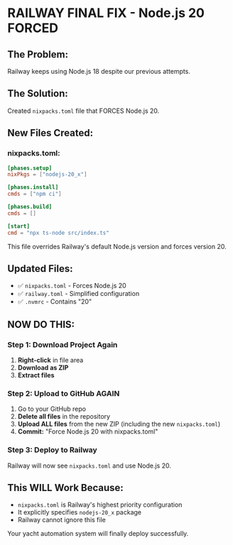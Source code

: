 # RAILWAY FINAL FIX - Node.js 20 FORCED

## The Problem: 
Railway keeps using Node.js 18 despite our previous attempts.

## The Solution:
Created `nixpacks.toml` file that FORCES Node.js 20.

## New Files Created:

### nixpacks.toml:
```toml
[phases.setup]
nixPkgs = ["nodejs-20_x"]

[phases.install] 
cmds = ["npm ci"]

[phases.build]
cmds = []

[start]
cmd = "npx ts-node src/index.ts"
```

This file overrides Railway's default Node.js version and forces version 20.

## Updated Files:
- ✅ `nixpacks.toml` - Forces Node.js 20
- ✅ `railway.toml` - Simplified configuration  
- ✅ `.nvmrc` - Contains "20"

## NOW DO THIS:

### Step 1: Download Project Again
1. **Right-click** in file area
2. **Download as ZIP**
3. **Extract files**

### Step 2: Upload to GitHub AGAIN
1. Go to your GitHub repo
2. **Delete all files** in the repository
3. **Upload ALL files** from the new ZIP (including the new `nixpacks.toml`)
4. **Commit:** "Force Node.js 20 with nixpacks.toml"

### Step 3: Deploy to Railway
Railway will now see `nixpacks.toml` and use Node.js 20.

## This WILL Work Because:
- `nixpacks.toml` is Railway's highest priority configuration
- It explicitly specifies `nodejs-20_x` package
- Railway cannot ignore this file

Your yacht automation system will finally deploy successfully.